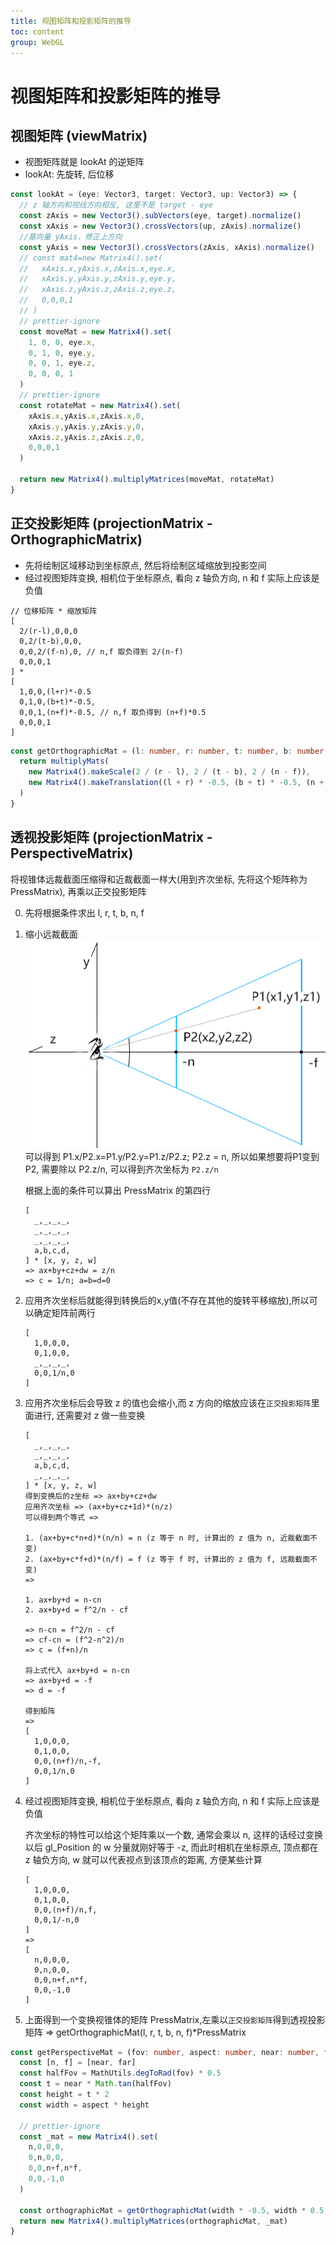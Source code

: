 ```yaml
---
title: 视图矩阵和投影矩阵的推导
toc: content
group: WebGL
---
```


# 视图矩阵和投影矩阵的推导

## 视图矩阵 (viewMatrix)

- 视图矩阵就是 lookAt 的逆矩阵
- lookAt: 先旋转, 后位移

```ts
const lookAt = (eye: Vector3, target: Vector3, up: Vector3) => {
  // z 轴方向和视线方向相反, 这里不是 target - eye
  const zAxis = new Vector3().subVectors(eye, target).normalize()
  const xAxis = new Vector3().crossVectors(up, zAxis).normalize()
  //基向量 yAxis，修正上方向
  const yAxis = new Vector3().crossVectors(zAxis, xAxis).normalize()
  // const mat4=new Matrix4().set(
  //   xAxis.x,yAxis.x,zAxis.x,eye.x,
  //   xAxis.y,yAxis.y,zAxis.y,eye.y,
  //   xAxis.z,yAxis.z,zAxis.z,eye.z,
  //   0,0,0,1
  // )
  // prettier-ignore
  const moveMat = new Matrix4().set(
    1, 0, 0, eye.x, 
    0, 1, 0, eye.y, 
    0, 0, 1, eye.z, 
    0, 0, 0, 1
  )
  // prettier-ignore
  const rotateMat = new Matrix4().set(
    xAxis.x,yAxis.x,zAxis.x,0,
    xAxis.y,yAxis.y,zAxis.y,0,
    xAxis.z,yAxis.z,zAxis.z,0,
    0,0,0,1
  )

  return new Matrix4().multiplyMatrices(moveMat, rotateMat)
}
```

## 正交投影矩阵 (projectionMatrix - OrthographicMatrix)

- 先将绘制区域移动到坐标原点, 然后将绘制区域缩放到投影空间
- 经过视图矩阵变换, 相机位于坐标原点, 看向 z 轴负方向, n 和 f 实际上应该是负值

```
// 位移矩阵 * 缩放矩阵
[
  2/(r-l),0,0,0
  0,2/(t-b),0,0,
  0,0,2/(f-n),0, // n,f 取负得到 2/(n-f)
  0,0,0,1
] *
[
  1,0,0,(l+r)*-0.5
  0,1,0,(b+t)*-0.5,
  0,0,1,(n+f)*-0.5, // n,f 取负得到 (n+f)*0.5
  0,0,0,1
]
```

```ts
const getOrthographicMat = (l: number, r: number, t: number, b: number, n: number, f: number) => {
  return multiplyMats(
    new Matrix4().makeScale(2 / (r - l), 2 / (t - b), 2 / (n - f)),
    new Matrix4().makeTranslation((l + r) * -0.5, (b + t) * -0.5, (n + f) * 0.5),
  )
}
```

## 透视投影矩阵 (projectionMatrix - PerspectiveMatrix)

将视锥体远裁截面压缩得和近裁截面一样大(用到齐次坐标, 先将这个矩阵称为 PressMatrix), 再乘以正交投影矩阵

0. 先将根据条件求出 l, r, t, b, n, f

1. 缩小远裁截面
   <br/> ![perspectiveMat](./img/perspectiveMat.png)<br/>
   可以得到 P1.x/P2.x=P1.y/P2.y=P1.z/P2.z; P2.z = n, 所以如果想要将P1变到P2, 需要除以 P2.z/n, 可以得到齐次坐标为 `P2.z/n`

   根据上面的条件可以算出 PressMatrix 的第四行

   ```
   [
     _,_,_,_,
     _,_,_,_,
     _,_,_,_,
     a,b,c,d,
   ] * [x, y, z, w]
   => ax+by+cz+dw = z/n
   => c = 1/n; a=b=d=0
   ```

2. 应用齐次坐标后就能得到转换后的x,y值(不存在其他的旋转平移缩放),所以可以确定矩阵前两行

   ```
   [
     1,0,0,0,
     0,1,0,0,
     _,_,_,_,
     0,0,1/n,0
   ]
   ```

3. 应用齐次坐标后会导致 z 的值也会缩小,而 z 方向的缩放应该在`正交投影矩阵`里面进行, 还需要对 z 做一些变换

   ```
   [
     _,_,_,_,
     _,_,_,_,
     a,b,c,d,
     _,_,_,_,
   ] * [x, y, z, w]
   得到变换后的z坐标 => ax+by+cz+dw
   应用齐次坐标 => (ax+by+cz+1d)*(n/z)
   可以得到两个等式 =>

   1. (ax+by+c*n+d)*(n/n) = n (z 等于 n 时, 计算出的 z 值为 n, 近裁截面不变)
   2. (ax+by+c*f+d)*(n/f) = f (z 等于 f 时, 计算出的 z 值为 f, 远裁截面不变)
   =>

   1. ax+by+d = n-cn
   2. ax+by+d = f^2/n - cf

   => n-cn = f^2/n - cf
   => cf-cn = (f^2-n^2)/n
   => c = (f+n)/n

   将上式代入 ax+by+d = n-cn
   => ax+by+d = -f
   => d = -f

   得到矩阵
   =>
   [
     1,0,0,0,
     0,1,0,0,
     0,0,(n+f)/n,-f,
     0,0,1/n,0
   ]
   ```

4. 经过视图矩阵变换, 相机位于坐标原点, 看向 z 轴负方向, n 和 f 实际上应该是负值

   齐次坐标的特性可以给这个矩阵乘以一个数, 通常会乘以 n, 这样的话经过变换以后 gl_Position 的 w 分量就刚好等于 -z, 而此时相机在坐标原点, 顶点都在 z 轴负方向, w 就可以代表视点到该顶点的距离, 方便某些计算

   ```
   [
     1,0,0,0,
     0,1,0,0,
     0,0,(n+f)/n,f,
     0,0,1/-n,0
   ]
   =>
   [
     n,0,0,0,
     0,n,0,0,
     0,0,n+f,n*f,
     0,0,-1,0
   ]
   ```

5. 上面得到一个变换视锥体的矩阵 PressMatrix,左乘以`正交投影矩阵`得到透视投影矩阵
   => getOrthographicMat(l, r, t, b, n, f)\*PressMatrix

```ts
const getPerspectiveMat = (fov: number, aspect: number, near: number, far: number) => {
  const [n, f] = [near, far]
  const halfFov = MathUtils.degToRad(fov) * 0.5
  const t = near * Math.tan(halfFov)
  const height = t * 2
  const width = aspect * height

  // prettier-ignore
  const _mat = new Matrix4().set(
    n,0,0,0,
    0,n,0,0,
    0,0,n+f,n*f,
    0,0,-1,0
  )

  const orthographicMat = getOrthographicMat(width * -0.5, width * 0.5, t, -t, n, f)
  return new Matrix4().multiplyMatrices(orthographicMat, _mat)
}
```
